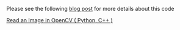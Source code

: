 Please see the following [blog post](http://www.learnopencv.com/read-an-image-in-opencv-python-cpp/) for more details about this code

[Read an Image in OpenCV ( Python, C++ )](http://www.learnopencv.com/read-an-image-in-opencv-python-cpp/)

